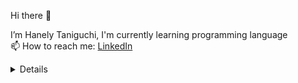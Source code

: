 Hi there 👋

  I’m Hanely Taniguchi, I'm currently learning programming language <br>
  📫 How to reach me: [LinkedIn](https://www.linkedin.com/in/hanely-taniguchi/)

 <details><sumary><b> Things to know about me! </b> <i>(click to expand!)</i></sumary>
    
- 👀 I’m interested in full stack
- 🌱 I’m currently learning Java, Javascript, HTML5, CSS3, Bootstrap, Angular
  
</details>
  

 

<!---
Honey-lee429/Honey-lee429 is a ✨ special ✨ repository because its `README.md` (this file) appears on your GitHub profile.
You can click the Preview link to take a look at your changes.
--->
